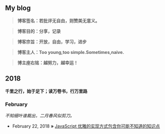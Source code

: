 ## My blog

> **博客签名：若批评无自由，则赞美无意义。**

> **博客目的：分享，记录**

> **博客宗旨：开放，自由，学习，进步**

> **博客主人：Too young,too simple.Sometimes,naive.**
               
> **博主座右铭：越努力，越幸运！**

## 2018
**千里之行，始于足下；读万卷书，行万里路**

### February
*不知细叶谁裁出，二月春风似剪刀。*
* February 22, 2018 **»** [JavaScript 优雅的实现方式包含你可能不知道的知识点](https://github.com/jawil/blog/issues/30)
